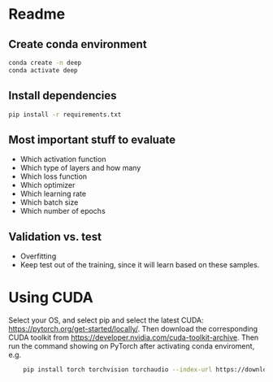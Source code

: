 # Readme
## Create conda environment
```bash
conda create -n deep
conda activate deep
```
## Install dependencies
```bash
pip install -r requirements.txt
```

## Most important stuff to evaluate
- Which activation function
- Which type of layers and how many
- Which loss function
- Which optimizer
- Which learning rate
- Which batch size
- Which number of epochs

## Validation vs. test
- Overfitting
- Keep test out of the training, since it will learn based on these samples.

# Using CUDA
Select your OS, and select pip and select the latest CUDA: https://pytorch.org/get-started/locally/.
Then download the corresponding CUDA toolkit from https://developer.nvidia.com/cuda-toolkit-archive.
Then run the command showing on PyTorch after activating conda enviroment, e.g.
```bash
    pip install torch torchvision torchaudio --index-url https://download.pytorch.org/whl/cu124
```